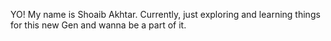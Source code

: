 YO! My name is Shoaib Akhtar.
Currently, just exploring and learning things for this new Gen and wanna be a part of it.
<!---
shoaibxo/shoaibxo is a ✨ special ✨ repository because its `README.m
